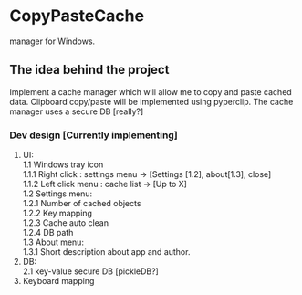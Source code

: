 # CopyPasteCache
manager for Windows.

## The idea behind the project
Implement a cache manager which will allow me to copy and paste cached data. Clipboard copy/paste will be implemented using pyperclip.
The cache manager uses a secure DB [really?]

### Dev design [Currently implementing]  
1.	UI:  
	1.1	Windows tray icon  
		1.1.1	Right click : settings menu -> [Settings [1.2], about[1.3], close]  
		1.1.2	Left click menu : cache list -> [Up to X]  
	1.2	Settings menu:  
		1.2.1	Number of cached objects  
		1.2.2	Key mapping  
		1.2.3	Cache auto clean  
		1.2.4	DB path  
	1.3	About menu:  
		1.3.1	Short description about app and author.  
2.	DB:  
	2.1	key-value secure DB [pickleDB?]  
3.	Keyboard mapping
